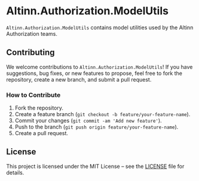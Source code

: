 # Altinn.Authorization.ModelUtils

`Altinn.Authorization.ModelUtils` contains model utilities used by the Altinn Authorization teams.

## Contributing

We welcome contributions to `Altinn.Authorization.ModelUtils`! If you have suggestions, bug fixes, or new features to propose, feel free to fork the repository, create a new branch, and submit a pull request.

### How to Contribute

1. Fork the repository.
2. Create a feature branch (`git checkout -b feature/your-feature-name`).
3. Commit your changes (`git commit -am 'Add new feature'`).
4. Push to the branch (`git push origin feature/your-feature-name`).
5. Create a pull request.

## License

This project is licensed under the MIT License – see the [LICENSE](LICENSE) file for details.
